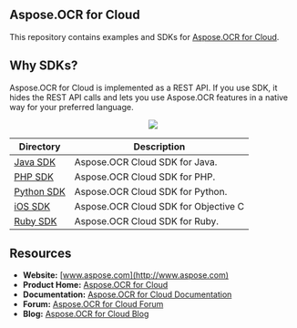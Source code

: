 ## Aspose.OCR for Cloud
This repository contains examples and SDKs for [Aspose.OCR for Cloud](http://www.aspose.com/cloud/ocr-api.aspx).

## Why SDKs?
Aspose.OCR for Cloud is implemented as a REST API. If you use SDK, it hides the REST API calls and lets you use Aspose.OCR features in a native way for your preferred language.

<p align="center">
  <a title="Download ZIP" href="https://github.com/asposeocr/Aspose_OCR_Cloud/archive/master.zip">
     <img src="http://i.imgur.com/hwNhrGZ.png" />
  </a>
</p>

Directory | Description
--------- | -----------
[Java SDK](SDKs/Aspose.OCR_Cloud_SDK_for_Java)  |  Aspose.OCR Cloud SDK for Java.
[PHP SDK](SDKs/Aspose.OCR_Cloud_SDK_for_PHP)  |  Aspose.OCR Cloud SDK for PHP.
[Python SDK](SDKs/Aspose.OCR_Cloud_SDK_for_Python)  |  Aspose.OCR Cloud SDK for Python.
[iOS SDK](https://github.com/asposeocr/Aspose_OCR_Cloud/tree/master/SDKs/Aspose.OCR_Cloud_SDK_for_Objective_C) | Aspose.OCR Cloud SDK for Objective C
[Ruby SDK](SDKs/Aspose.OCR_Cloud_SDK_for_Ruby) |  Aspose.OCR Cloud SDK for Ruby.

## Resources

+ **Website:** [www.aspose.com](http://www.aspose.com)
+ **Product Home:** [Aspose.OCR for Cloud](http://www.aspose.com/cloud/ocr-api.aspx)
+ **Documentation:** [Aspose.OCR for Cloud Documentation](http://www.aspose.com/docs/display/ocrcloud)
+ **Forum:** [Aspose.OCR for Cloud Forum](http://www.aspose.com/community/forums/aspose.ocr-product-family/493/showforum.aspx)
+ **Blog:** [Aspose.OCR for Cloud Blog](http://www.aspose.com/blogs/aspose-products/aspose-ocr-product-family.html)
